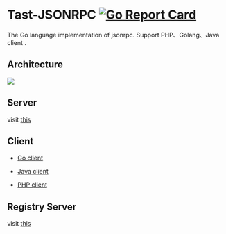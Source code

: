 # Tast-JSONRPC [![Go Report Card](https://goreportcard.com/badge/github.com/xujiajun/tast-jsonrpc)](https://goreportcard.com/report/github.com/xujiajun/tast-jsonrpc)

The Go language implementation of jsonrpc. Support PHP、Golang、Java client .



## Architecture

<img src ="https://raw.githubusercontent.com/xujiajun/tast-jsonrpc/master/docs/rpc-architecture-en.png">


## Server

visit [this](https://github.com/xujiajun/tast-jsonrpc/blob/master/server/main.go)

## Client

* [Go client](https://github.com/xujiajun/tast-jsonrpc/blob/master/client/go/client1.go)

* [Java client](https://github.com/xujiajun/tast-jsonrpc/blob/master/client/java/Client.java)

* [PHP client](https://github.com/xujiajun/tast-jsonrpc/blob/master/client/php/client.php)

## Registry Server

visit [this](https://github.com/xujiajun/tast-jsonrpc/blob/master/server/registryServer.go)
